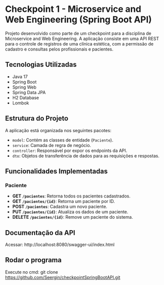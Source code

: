 # Checkpoint 1 - Microservice and Web Engineering (Spring Boot API) 

Projeto desenvolvido como parte de um checkpoint para a disciplina de Microservice and Web Engineering. A aplicação consiste em uma API REST para o controle de registros de uma clínica estética, com a permissão de cadastro e consultas pelos profissionais e pacientes.

## Tecnologias Utilizadas

- Java 17
- Spring Boot
- Spring Web
- Spring Data JPA
- H2 Database
- Lombok

##  Estrutura do Projeto

A aplicação está organizada nos seguintes pacotes:

- `model`: Contém as classes de entidade (`Paciente`).
- `service`: Camada de regra de negócio.
- `controller`: Responsável por expor os endpoints da API.
- `dto`: Objetos de transferência de dados para as requisições e respostas.


##  Funcionalidades Implementadas

### Paciente

- **GET `/pacientes`**: Retorna todos os pacientes cadastrados.
- **GET `/pacientes/{id}`**: Retorna um paciente por ID.
- **POST `/pacientes`**: Cadastra um novo paciente.
- **PUT `/pacientes/{id}`**: Atualiza os dados de um paciente.
- **DELETE `/pacientes/{id}`**: Remove um paciente do sistema.

## Documentação da API

Acessar:
http://localhost:8080/swagger-ui/index.html


## Rodar o programa

Execute no cmd:
git clone https://github.com/Seergin/checkpointSpringBootAPI.git
